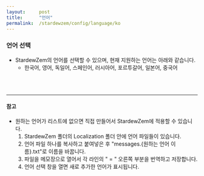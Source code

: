 ```yaml
---
layout:     post
title:      "언어"
permalink:  /stardewzem/config/language/ko
---
```


### **언어 선택**

* StardewZem의 언어를 선택할 수 있으며, 현재 지원하는 언어는 아래와 같습니다.
  * 한국어, 영어, 독일어, 스페인어, 러시아어, 포르투갈어, 일본어, 중국어

<br/>
<br/>

---
#### **참고**
  
* 원하는 언어가 리스트에 없으면 직접 만들어서 StardewZem에 적용할 수 있습니다.
  1. StardewZem 폴더의 Localization 폴더 안에 언어 파일들이 있습니다.
  2. 언어 파일 하나를 복사하고 붙여넣은 후 "messages.{원하는 언어 이름}.txt"로 이름을 바꿉니다.
  3. 파일을 메모장으로 열어서 각 라인의 " = " 오른쪽 부분을 번역하고 저장합니다.
  4. 언어 선택 창을 열면 새로 추가한 언어가 표시됩니다.

<br/>
<br/>
